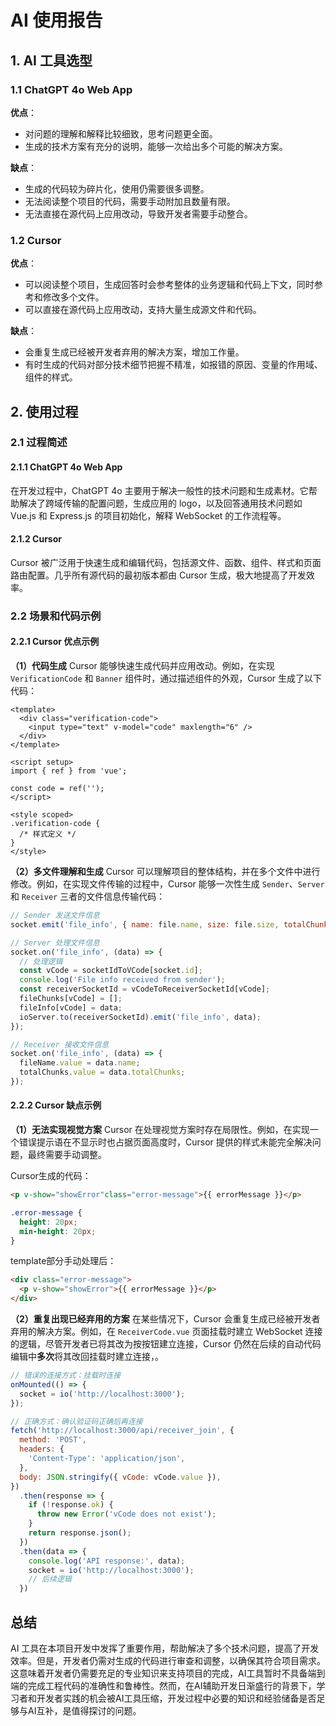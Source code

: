 # AI 使用报告

## 1. AI 工具选型

### 1.1 ChatGPT 4o Web App
**优点**：
- 对问题的理解和解释比较细致，思考问题更全面。
- 生成的技术方案有充分的说明，能够一次给出多个可能的解决方案。

**缺点**：
- 生成的代码较为碎片化，使用仍需要很多调整。
- 无法阅读整个项目的代码，需要手动附加且数量有限。
- 无法直接在源代码上应用改动，导致开发者需要手动整合。

### 1.2 Cursor
**优点**：
- 可以阅读整个项目，生成回答时会参考整体的业务逻辑和代码上下文，同时参考和修改多个文件。
- 可以直接在源代码上应用改动，支持大量生成源文件和代码。

**缺点**：
- 会重复生成已经被开发者弃用的解决方案，增加工作量。
- 有时生成的代码对部分技术细节把握不精准，如报错的原因、变量的作用域、组件的样式。

## 2. 使用过程

### 2.1 过程简述

#### 2.1.1 ChatGPT 4o Web App
在开发过程中，ChatGPT 4o 主要用于解决一般性的技术问题和生成素材。它帮助解决了跨域传输的配置问题，生成应用的 logo，以及回答通用技术问题如 Vue.js 和 Express.js 的项目初始化，解释 WebSocket 的工作流程等。

#### 2.1.2 Cursor
Cursor 被广泛用于快速生成和编辑代码，包括源文件、函数、组件、样式和页面路由配置。几乎所有源代码的最初版本都由 Cursor 生成，极大地提高了开发效率。

### 2.2 场景和代码示例

#### 2.2.1 Cursor 优点示例

**（1）代码生成**
Cursor 能够快速生成代码并应用改动。例如，在实现 `VerificationCode` 和 `Banner` 组件时，通过描述组件的外观，Cursor 生成了以下代码：

```vue
<template>
  <div class="verification-code">
    <input type="text" v-model="code" maxlength="6" />
  </div>
</template>

<script setup>
import { ref } from 'vue';

const code = ref('');
</script>

<style scoped>
.verification-code {
  /* 样式定义 */
}
</style>
```

**（2）多文件理解和生成**
Cursor 可以理解项目的整体结构，并在多个文件中进行修改。例如，在实现文件传输的过程中，Cursor 能够一次性生成 `Sender`、`Server`和 `Receiver` 三者的文件信息传输代码：

```javascript
// Sender 发送文件信息
socket.emit('file_info', { name: file.name, size: file.size, totalChunks: totalChunks });

// Server 处理文件信息
socket.on('file_info', (data) => {
  // 处理逻辑
  const vCode = socketIdToVCode[socket.id];
  console.log('File info received from sender');
  const receiverSocketId = vCodeToReceiverSocketId[vCode];
  fileChunks[vCode] = [];
  fileInfo[vCode] = data;
  ioServer.to(receiverSocketId).emit('file_info', data);
});

// Receiver 接收文件信息
socket.on('file_info', (data) => {
  fileName.value = data.name;
  totalChunks.value = data.totalChunks;
});
```

#### 2.2.2 Cursor 缺点示例

**（1）无法实现视觉方案**
Cursor 在处理视觉方案时存在局限性。例如，在实现一个错误提示语在不显示时也占据页面高度时，Cursor 提供的样式未能完全解决问题，最终需要手动调整。

Cursor生成的代码：
```html
<p v-show="showError"class="error-message">{{ errorMessage }}</p>
```
```css
.error-message {
  height: 20px;
  min-height: 20px;
}
```

template部分手动处理后：
```html
<div class="error-message">
  <p v-show="showError">{{ errorMessage }}</p>
</div>
```

**（2）重复出现已经弃用的方案**
在某些情况下，Cursor 会重复生成已经被开发者弃用的解决方案。例如，在 `ReceiverCode.vue` 页面挂载时建立 WebSocket 连接的逻辑，尽管开发者已将其改为按按钮建立连接，Cursor 仍然在后续的自动代码编辑中**多次**将其改回挂载时建立连接，。

```javascript
// 错误的连接方式：挂载时连接
onMounted(() => {
  socket = io('http://localhost:3000');
});

```
```javascript
// 正确方式：确认验证码正确后再连接
fetch('http://localhost:3000/api/receiver_join', {
  method: 'POST',
  headers: {
    'Content-Type': 'application/json',
  },
  body: JSON.stringify({ vCode: vCode.value }),
})
  .then(response => {
    if (!response.ok) {
      throw new Error('vCode does not exist');
    }
    return response.json();
  })
  .then(data => {
    console.log('API response:', data);
    socket = io('http://localhost:3000');
    // 后续逻辑
  })
```


## 总结
AI 工具在本项目开发中发挥了重要作用，帮助解决了多个技术问题，提高了开发效率。但是，开发者仍需对生成的代码进行审查和调整，以确保其符合项目需求。这意味着开发者仍需要充足的专业知识来支持项目的完成，AI工具暂时不具备端到端的完成工程代码的准确性和鲁棒性。然而，在AI辅助开发日渐盛行的背景下，学习者和开发者实践的机会被AI工具压缩，开发过程中必要的知识和经验储备是否足够与AI互补，是值得探讨的问题。